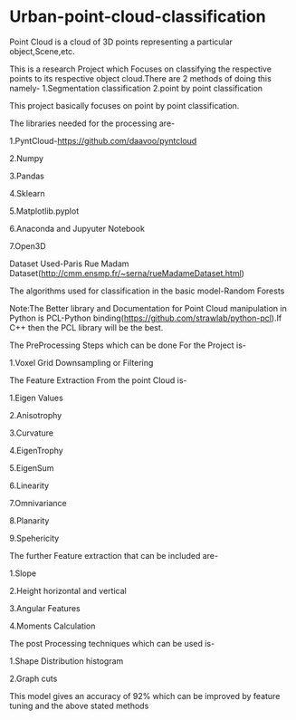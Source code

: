 # Urban-point-cloud-classification
Point Cloud is a cloud of 3D points representing a particular object,Scene,etc.

This is a research Project which Focuses on classifying the respective points to its respective object cloud.There are 2 methods of doing this namely-
1.Segmentation classification
2.point by point classification

This project basically focuses on point by point classification.

The libraries needed for the processing are-

1.PyntCloud-https://github.com/daavoo/pyntcloud


2.Numpy


3.Pandas


4.Sklearn


5.Matplotlib.pyplot


6.Anaconda and Jupyuter Notebook


7.Open3D


Dataset Used-Paris Rue Madam Dataset(http://cmm.ensmp.fr/~serna/rueMadameDataset.html)


The algorithms used for classification in the basic model-Random Forests

Note:The Better library and Documentation for Point Cloud manipulation in Python is PCL-Python binding(https://github.com/strawlab/python-pcl).If C++ then the PCL library will be the best.

The PreProcessing Steps which can be done For the  Project is-

1.Voxel Grid Downsampling or Filtering

The Feature Extraction From the point Cloud is-

1.Eigen Values


2.Anisotrophy


3.Curvature


4.EigenTrophy


5.EigenSum


6.Linearity


7.Omnivariance


8.Planarity


9.Spehericity



The further Feature extraction that can be included  are-

1.Slope


2.Height horizontal and vertical


3.Angular Features


4.Moments Calculation 

The post Processing techniques which can be used is-

1.Shape Distribution histogram

2.Graph cuts

This model gives an accuracy of 92% which can be improved by feature tuning and the above stated methods

